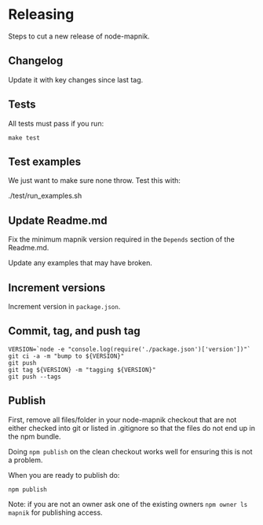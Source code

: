 # Releasing

Steps to cut a new release of node-mapnik.

## Changelog

Update it with key changes since last tag.

## Tests

All tests must pass if you run:

    make test

## Test examples

We just want to make sure none throw. Test this with:

   ./test/run_examples.sh


## Update Readme.md

Fix the minimum mapnik version required in the `Depends` section of the Readme.md.

Update any examples that may have broken.


## Increment versions

Increment version in `package.json`.


## Commit, tag, and push tag

```
VERSION=`node -e "console.log(require('./package.json')['version'])"`
git ci -a -m "bump to ${VERSION}"
git push
git tag ${VERSION} -m "tagging ${VERSION}"
git push --tags
```

## Publish

First, remove all files/folder in your node-mapnik checkout that are not either checked into git or listed in .gitignore so that the files do not end up in the npm bundle.

Doing `npm publish` on the clean checkout works well for ensuring this is not a problem.

When you are ready to publish do:

    npm publish
    
Note: if you are not an owner ask one of the existing owners `npm owner ls mapnik` for publishing access.